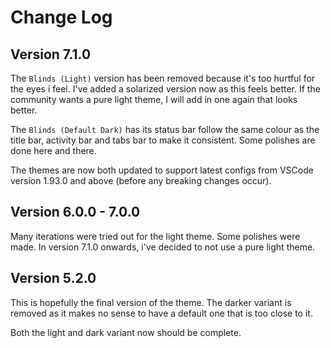 # Change Log

## Version 7.1.0
The `Blinds (Light)` version has been removed because it's too hurtful for the eyes i feel. I've added a solarized version now as this feels better. If the community wants
a pure light theme, I will add in one again that looks better.

The `Blinds (Default Dark)` has its status bar follow the same colour as the title bar, activity bar and tabs bar to make it consistent. Some polishes are done here and there.

The themes are now both updated to support latest configs from VSCode version 1.93.0 and above (before any breaking changes occur).

## Version 6.0.0 - 7.0.0

Many iterations were tried out for the light theme. Some polishes were made. In version 7.1.0 onwards, i've decided to not use a pure light theme.

## Version 5.2.0
This is hopefully the final version of the theme. The darker variant is removed as it makes no sense to have a default one that is too close to it.

Both the light and dark variant now should be complete.
